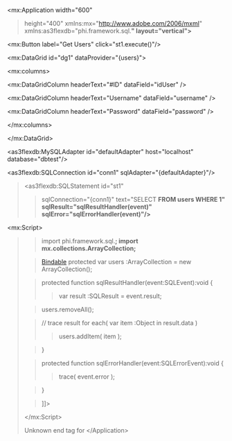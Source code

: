<?xml version="1.0" encoding="utf-8"?>
<mx:Application width="600"
> height="400"
> xmlns:mx="http://www.adobe.com/2006/mxml"
> xmlns:as3flexdb="phi.framework.sql.**"
> layout="vertical">**

> 

&lt;mx:Button label="Get Users" click="st1.execute()"/&gt;



> 

&lt;mx:DataGrid id="dg1" dataProvider="{users}"&gt;


> > 

&lt;mx:columns&gt;


> > > 

&lt;mx:DataGridColumn headerText="#ID" dataField="idUser" /&gt;


> > > 

&lt;mx:DataGridColumn headerText="Username" dataField="username" /&gt;


> > > 

&lt;mx:DataGridColumn headerText="Password" dataField="password" /&gt;



> > 

&lt;/mx:columns&gt;



> 

&lt;/mx:DataGrid&gt;



> <!-- ++++++++++++++++++++++++++++ -->
> <!-- AS3FlexDB code -->

> 

&lt;as3flexdb:MySQLAdapter id="defaultAdapter" host="localhost" database="dbtest"/&gt;


> 

&lt;as3flexdb:SQLConnection id="conn1" sqlAdapter="{defaultAdapter}"/&gt;



> <as3flexdb:SQLStatement id="st1"
> > sqlConnection="{conn1}"
> > text="SELECT **FROM users WHERE 1"
> > sqlResult="sqlResultHandler(event)"
> > sqlError="sqlErrorHandler(event)"/>**


> 

&lt;mx:Script&gt;


> > <![CDATA[


> import phi.framework.sql.**;
> import mx.collections.ArrayCollection;**


> [Bindable](Bindable.md)
> protected var users :ArrayCollection = new ArrayCollection();

> protected function sqlResultHandler(event:SQLEvent):void
> {
> > var result :SQLResult = event.result;


> users.removeAll();

> // trace result
> for each( var item :Object in result.data )
> > users.addItem( item );

> }


> protected function sqlErrorHandler(event:SQLErrorEvent):void
> {
> > trace( event.error );

> }

> ]]>
> 

&lt;/mx:Script&gt;




Unknown end tag for &lt;/Application&gt;

